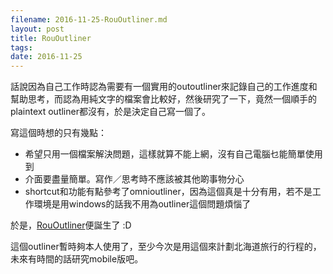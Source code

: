 ```yaml
---
filename: 2016-11-25-RouOutliner.md
layout: post
title: RouOutliner
tags: 
date: 2016-11-25
---
```


話說因為自己工作時認為需要有一個實用的outoutliner來記錄自己的工作進度和幫助思考，而認為用純文字的檔案會比較好，然後研究了一下，竟然一個順手的plaintext outliner都沒有，於是決定自己寫一個了。  

寫這個時想的只有幾點：

* 希望只用一個檔案解決問題，這樣就算不能上網，沒有自己電腦乜能簡單使用到
* 介面要盡量簡單。寫作／思考時不應該被其他啲事物分心
* shortcut和功能有點參考了omnioutliner，因為這個真是十分有用，若不是工作環境是用windows的話我不用為outliner這個問題煩惱了

於是，[RouOutliner](https://rououtliner.github.io)便誕生了 :D

這個outliner暫時夠本人使用了，至少今次是用這個來計劃北海道旅行的行程的，未來有時間的話研究mobile版吧。